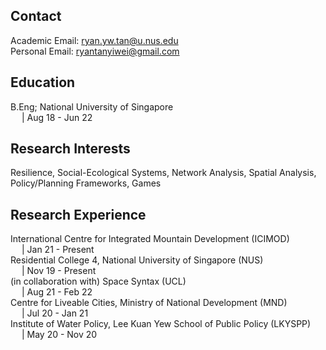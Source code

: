 ## Contact
Academic Email: ryan.yw.tan@u.nus.edu
<br>Personal Email: ryantanyiwei@gmail.com

## Education

B.Eng; National University of Singapore<br>&emsp; | Aug 18 - Jun 22

## Research Interests
Resilience, Social-Ecological Systems, Network Analysis, Spatial Analysis, Policy/Planning Frameworks, Games 

## Research Experience
International Centre for Integrated Mountain Development (ICIMOD)<br>&emsp; | Jan 21 - Present<br>
Residential College 4, National University of Singapore (NUS)<br>&emsp; | Nov 19 - Present<br>
(in collaboration with) Space Syntax (UCL)<br>&emsp; | Aug 21 - Feb 22<br>
Centre for Liveable Cities, Ministry of National Development (MND)<br>&emsp; | Jul 20 - Jan 21<br>
Institute of Water Policy, Lee Kuan Yew School of Public Policy (LKYSPP)<br>&emsp; | May 20 - Nov 20<br>

